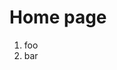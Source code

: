 ﻿<properties
	pageTitle="Home"
	description="bla bla bla"
	slug="home"
	keywords="css, intellisense"
/>

# Home page

1. foo
2. bar